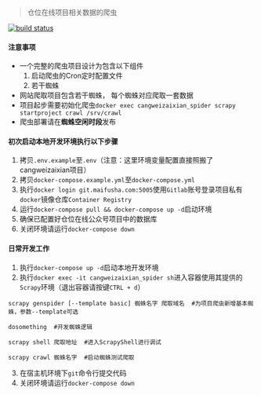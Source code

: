 > 仓位在线项目相关数据的爬虫

[![build status](https://git.maifusha.com/crawler/cangweizaixian_crawl/badges/master/build.svg)](https://git.maifusha.com/crawler/cangweizaixian_crawl/commits/master)


#### 注意事项
* 一个完整的爬虫项目设计为包含以下组件
  1. 启动爬虫的Cron定时配置文件
  2. 若干蜘蛛
* 网站爬取项目包含若干蜘蛛， 每个蜘蛛对应爬取一套数据
* 项目起步需要初始化爬虫`docker exec cangweizaixian_spider scrapy startproject crawl /srv/crawl`
* 爬虫部署请在**蜘蛛空闲时段**发布


#### 初次启动本地开发环境执行以下步骤
1. 拷贝`.env.example`至`.env`（注意：这里环境变量配置直接照搬了cangweizaixian项目）
2. 拷贝`docker-compose.example.yml`至`docker-compose.yml`
3. 执行`docker login git.maifusha.com:5005`使用`Gitlab`账号登录项目私有`docker`镜像仓库`Container Registry`
4. 运行`docker-compose pull && docker-compose up -d`启动环境
5. 确保已配置好仓位在线公众号项目中的数据库
6. 关闭环境请运行`docker-compose down`


#### 日常开发工作
1. 执行`docker-compose up -d`启动本地开发环境
2. 执行`docker exec -it cangweizaixian_spider sh`进入容器使用其提供的`Scrapy`环境（退出容器请按键`CTRL + d`）

```
scrapy genspider [--template basic] 蜘蛛名字 爬取域名  #为项目爬虫新增基本蜘蛛，参数--template可选

dosomething  #开发蜘蛛逻辑

scrapy shell 爬取地址  #进入ScrapyShell进行调试

scrapy crawl 蜘蛛名字  #启动蜘蛛测试爬取
```

3. 在宿主机环境下`git`命令行提交代码
4. 关闭环境请运行`docker-compose down`
